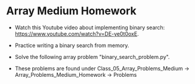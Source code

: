 # Array Medium Homework

- Watch this Youtube video about implementing binary search: https://www.youtube.com/watch?v=DE-ye0t0oxE.

- Practice writing a binary search from memory.

- Solve the following array problem "binary_search_problem.py".

- These problems are found under Class_05_Array_Problems_Medium -> Array_Problems_Medium_Homework -> Problems